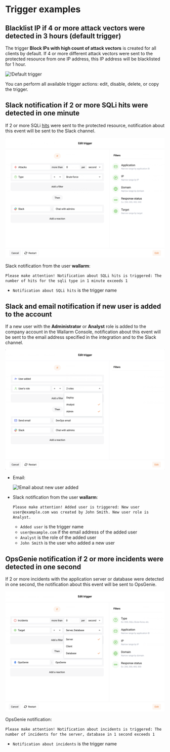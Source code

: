 # Trigger examples

## Blacklist IP if 4 or more attack vectors were detected in 3 hours (default trigger)

The trigger **Block IPs with high count of attack vectors** is created for all clients by default. If 4 or more different attack vectors were sent to the protected resource from one IP address, this IP address will be blacklisted for 1 hour.

![!Default trigger](../../images/user-guides/triggers/trigger-example-default.png)

You can perform all available trigger actions: edit, disable, delete, or copy the trigger.

## Slack notification if 2 or more SQLi hits were detected in one minute

If 2 or more SQLi [hits](../../glossary-en.md#hit) were sent to the protected resource, notification about this event will be sent to the Slack channel.

![!Example of a trigger sending the notification to Slack](../../images/user-guides/triggers/trigger-example1.png)

Slack notification from the user **wallarm**:

```
Please make attention! Notification about SQLi hits is triggered: The number of hits for the sqli type in 1 minute exceeds 1
```

* `Notification about SQLi hits` is the trigger name

## Slack and email notification if new user is added to the account

If a new user with the **Administrator** or **Analyst** role is added to the company account in the Wallarm Console, notification about this event will be sent to the email address specified in the integration and to the Slack channel.

![!Example of a trigger sending the notification to Slack and by email](../../images/user-guides/triggers/trigger-example2.png)

* Email:

    ![!Email about new user added](../../images/user-guides/triggers/trigger-email-example.png)

* Slack notification from the user **wallarm**:

    ```
    Please make attention! Added user is triggered: New user user@example.com was created by John Smith. New user role is Analyst.
    ```

    * `Added user` is the trigger name
    * `user@example.com` if the email address of the added user
    * `Analyst` is the role of the added user
    * `John Smith` is the user who added a new user

## OpsGenie notification if 2 or more incidents were detected in one second

If 2 or more incidents with the application server or database were detected in one second, the notification about this event will be sent to OpsGenie.

![!Example of a trigger sending the data to Splunk](../../images/user-guides/triggers/trigger-example3.png)

OpsGenie notification:

```
Please make attention! Notification about incidents is triggered: The number of incidents for the server, database in 1 second exceeds 1
```

* `Notification about incidents` is the trigger name
